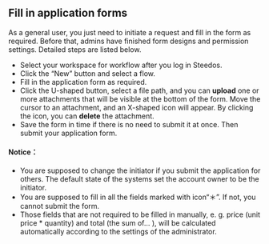 ## Fill in application forms
 As a general user, you just need to initiate a request and fill in the form as required. Before that, admins have finished form designs and permission settings. Detailed steps are listed below.
- Select your workspace for workflow after you log in Steedos.
- Click the “New” button and select a flow.
- Fill in the application form as required.
- Click the U-shaped button, select a file path, and you can **upload** one or more attachments that will be visible at the bottom of the form. Move the cursor to an attachment, and an X-shaped icon will appear. By clicking the icon, you can **delete** the attachment.
- Save the form in time if there is no need to submit it at once. Then submit your application form.

#### Notice：
- You are supposed to change the initiator if you submit the application for others. The default state of the systems set the account owner to be the initiator.
- You are supposed to fill in all the fields marked with icon“＊”. If not, you cannot submit the form.
- Those fields that are not required to be filled in manually, e. g. price (unit price * quantity) and total (the sum of... ), will be calculated automatically according to the settings of the administrator. 
